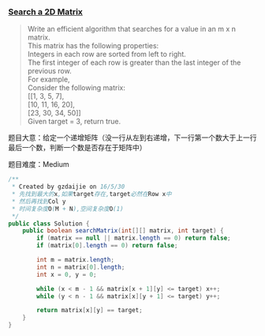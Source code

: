 ### [Search a 2D Matrix](https://leetcode.com/problems/search-a-2d-matrix/)

> Write an efficient algorithm that searches for a value in an m x n matrix.  <br/>
> This matrix has the following properties: <br/>
> Integers in each row are sorted from left to right. <br/>
> The first integer of each row is greater than the last integer of the previous row. <br/>
> For example, <br/>
> Consider the following matrix: <br/>
>  [[1,   3,  5,  7], <br/>
>   [10, 11, 16, 20], <br/>
>   [23, 30, 34, 50]] <br/>
> Given target = 3, return true.

题目大意：给定一个递增矩阵（没一行从左到右递增，下一行第一个数大于上一行最后一个数，判断一个数是否存在于矩阵中）

题目难度：Medium

```java
/**
 * Created by gzdaijie on 16/5/30
 * 先找到最大的x,如果target存在,target必然在Row x中
 * 然后再找到Col y
 * 时间复杂度O(M + N),空间复杂度O(1)
 */
public class Solution {
    public boolean searchMatrix(int[][] matrix, int target) {
        if (matrix == null || matrix.length == 0) return false;
        if (matrix[0].length == 0) return false;

        int m = matrix.length;
        int n = matrix[0].length;
        int x = 0, y = 0;

        while (x < m - 1 && matrix[x + 1][y] <= target) x++;
        while (y < n - 1 && matrix[x][y + 1] <= target) y++;

        return matrix[x][y] == target;
    }
}
```